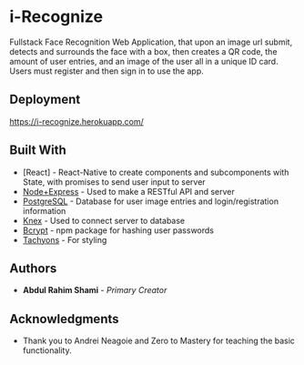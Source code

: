 # i-Recognize

Fullstack Face Recognition Web Application, that upon an image url submit, detects and surrounds the face with a box, then creates a QR code, the amount of user entries, and an image of the user all in a unique ID card. Users must register and then sign in to use the app.

## Deployment

https://i-recognize.herokuapp.com/

## Built With

* [React] - React-Native to create components and subcomponents with State, with promises to send user input to server
* [Node+Express](https://nodejs.org/en/) - Used to make a RESTful API and server
* [PostgreSQL](https://www.postgresql.org/) - Database for user image entries and login/registration information
* [Knex](https://knexjs.org/) - Used to connect server to database
* [Bcrypt](https://www.npmjs.com/package/bcrypt) - npm package for hashing user passwords
* [Tachyons](https://tachyons.io/) - For styling

## Authors

* **Abdul Rahim Shami** - *Primary Creator* 

## Acknowledgments

* Thank you to Andrei Neagoie and Zero to Mastery for teaching the basic functionality. 
